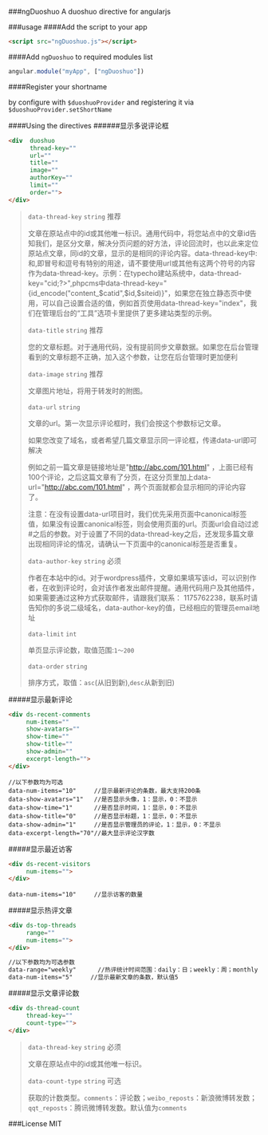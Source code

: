 ###ngDuoshuo
A duoshuo directive for angularjs

###usage
####Add the script to your app
``` html
<script src="ngDuoshuo.js"></script>
```
####Add `ngDuoshuo` to required modules list
``` javascript
angular.module("myApp", ["ngDuoshuo"])
```
####Register your shortname

by configure with `$duoshuoProvider` and registering it via `$duoshuoProvider.setShortName`

####Using the directives
######显示多说评论框
``` html
<div  duoshuo 
      thread-key=""
      url=""
      title=""
      image=""
      authorKey=""
      limit=""
      order="">
</div>
```
>`data-thread-key` `string` 推荐
>
>文章在原站点中的id或其他唯一标识。通用代码中，将您站点中的文章id告知我们，是区分文章，解决分页问题的好方法，评论回流时，也以此来定位原站点文章，同id的文章，显示的是相同的评论内容。data-thread-key中:和,即冒号和逗号有特别的用途，请不要使用url或其他有这两个符号的内容作为data-thread-key。示例：在typecho建站系统中，data-thread-key="<?php echo $this->cid;?>",phpcms中data-thread-key="{id_encode("content_$catid",$id,$siteid)}"，如果您在独立静态页中使用，可以自己设置合适的值，例如首页使用data-thread-key="index"，我们在管理后台的“工具”选项卡里提供了更多建站类型的示例。
>
>`data-title` `string` 推荐
>
>您的文章标题。对于通用代码，没有提前同步文章数据。如果您在后台管理看到的文章标题不正确，加入这个参数，让您在后台管理时更加便利
>
>`data-image` `string` 推荐
>
>文章图片地址，将用于转发时的附图。
>
>`data-url` `string`
>
>文章的url。第一次显示评论框时，我们会按这个参数标记文章。
>
>如果您改变了域名，或者希望几篇文章显示同一评论框，传递data-url即可解决
>
>例如之前一篇文章是链接地址是"http://abc.com/101.html" ，上面已经有100个评论，之后这篇文章有了分页，在这分页里加上data-url="http://abc.com/101.html" ，两个页面就都会显示相同的评论内容了。
>
>注意：在没有设置data-url项目时，我们优先采用页面中canonical标签值，如果没有设置canonical标签，则会使用页面的url。页面url会自动过滤#之后的参数。对于设置了不同的data-thread-key之后，还发现多篇文章出现相同评论的情况，请确认一下页面中的canonical标签是否重复。
>
>`data-author-key` `string` 必须
>
>作者在本站中的id。对于wordpress插件，文章如果填写该id，可以识别作者，在收到评论时，会对该作者发出邮件提醒。通用代码用户及其他插件，如果需要通过这种方式获取邮件，请跟我们联系： 1175762238，联系时请告知你的多说二级域名，data-author-key的值，已经相应的管理员email地址
>
>`data-limit` `int`
>
>单页显示评论数，取值范围:`1～200`
>
>`data-order` `string`
>
>排序方式，取值：`asc`(从旧到新),`desc`从新到旧)

#####显示最新评论
``` html
<div ds-recent-comments 
     num-items=""
     show-avatars=""
     show-time=""
     show-title=""
     show-admin=""
     excerpt-length="">
</div>
```
```
//以下参数均为可选
data-num-items="10"     //显示最新评论的条数，最大支持200条
data-show-avatars="1"   //是否显示头像，1：显示，0：不显示
data-show-time="1"      //是否显示时间，1：显示，0：不显示
data-show-title="0"     //是否显示标题，1：显示，0：不显示
data-show-admin="1"     //是否显示管理员的评论，1：显示，0：不显示
data-excerpt-length="70"//最大显示评论汉字数
```
#####显示最近访客
``` html
<div ds-recent-visitors
     num-items="">
</div>
```
```
data-num-items="10"     //显示访客的数量
```
#####显示热评文章
``` html
<div ds-top-threads
     range=""
     num-items="">
</div>
```
``` html
//以下参数均为可选参数
data-range="weekly"      //热评统计时间范围：daily：日；weekly：周；monthly：月；默认值daily
data-num-items="5"     //显示最新文章的条数，默认值5
```
#####显示文章评论数
``` html
<div ds-thread-count
     thread-key=""
     count-type="">
</div>
```
>`data-thread-key` `string` 必须
>
>文章在原站点中的id或其他唯一标识。
>
>`data-count-type` `string` 可选
>
>获取的计数类型。`comments`：评论数；`weibo_reposts`：新浪微博转发数；`qqt_reposts`：腾讯微博转发数。默认值为`comments`


###License
MIT





